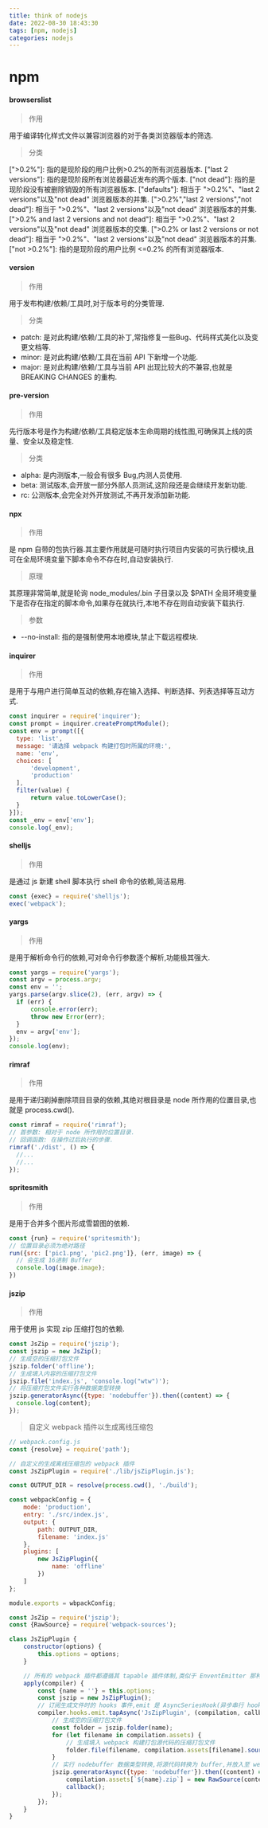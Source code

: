 ```yaml
---
title: think of nodejs
date: 2022-08-30 18:43:30
tags: [npm, nodejs]
categories: nodejs
---
```


# npm

#### browserslist

> 作用

用于编译转化样式文件以兼容浏览器的对于各类浏览器版本的筛选.

> 分类

\[">0.2%"\]: 指的是现阶段的用户比例>0.2%的所有浏览器版本.
\["last 2 versions"\]: 指的是现阶段所有浏览器最近发布的两个版本.
\["not dead"\]: 指的是现阶段没有被删除销毁的所有浏览器版本.
\["defaults"\]: 相当于 ">0.2%"、"last 2 versions"以及"not dead" 浏览器版本的并集.
\[">0.2%","last 2 versions","not dead"]: 相当于 ">0.2%"、"last 2 versions"以及"not dead" 浏览器版本的并集.
\[">0.2% and last 2 versions and not dead"]: 相当于 ">0.2%"、"last 2 versions"以及"not dead" 浏览器版本的交集.
\[">0.2% or last 2 versions or not dead"]: 相当于 ">0.2%"、"last 2 versions"以及"not dead" 浏览器版本的并集.
\["not >0.2%"\]: 指的是现阶段的用户比例 <=0.2% 的所有浏览器版本.

#### version

> 作用

用于发布构建/依赖/工具时,对于版本号的分类管理.

> 分类

- patch: 是对此构建/依赖/工具的补丁,常指修复一些Bug、代码样式美化以及变更文档等.
- minor: 是对此构建/依赖/工具在当前 API 下新增一个功能.
- major: 是对此构建/依赖/工具与当前 API 出现比较大的不兼容,也就是 BREAKING CHANGES 的重构.

#### pre-version

> 作用

先行版本号是作为构建/依赖/工具稳定版本生命周期的线性图,可确保其上线的质量、安全以及稳定性.

> 分类

- alpha: 是内测版本,一般会有很多 Bug,内测人员使用.
- beta: 测试版本,会开放一部分外部人员测试,这阶段还是会继续开发新功能.
- rc: 公测版本,会完全对外开放测试,不再开发添加新功能.

#### npx

> 作用

是 npm 自带的包执行器.其主要作用就是可随时执行项目内安装的可执行模块,且可在全局环境变量下脚本命令不存在时,自动安装执行.

> 原理

其原理非常简单,就是轮询 node_modules/.bin 子目录以及 $PATH 全局环境变量下是否存在指定的脚本命令,如果存在就执行,本地不存在则自动安装下载执行.

> 参数

- --no-install: 指的是强制使用本地模块,禁止下载远程模块.

#### inquirer

> 作用

是用于与用户进行简单互动的依赖,存在输入选择、判断选择、列表选择等互动方式.

  ```javascript
  const inquirer = require('inquirer');
const prompt = inquirer.createPromptModule();
const env = prompt([{
    type: 'list',
    message: '请选择 webpack 构建打包时所属的环境:',
    name: 'env',
    choices: [
        'development',
        'production'
    ],
    filter(value) {
        return value.toLowerCase();
    }
}]);
const _env = env['env'];
console.log(_env);
  ```

#### shelljs

> 作用

是通过 js 新建 shell 脚本执行 shell 命令的依赖,简洁易用.

  ```javascript
  const {exec} = require('shelljs');
exec('webpack');
  ```

#### yargs

> 作用

是用于解析命令行的依赖,可对命令行参数逐个解析,功能极其强大.

  ```javascript
  const yargs = require('yargs');
const argv = process.argv;
const env = '';
yargs.parse(argv.slice(2), (err, argv) => {
    if (err) {
        console.error(err);
        throw new Error(err);
    }
    env = argv['env'];
});
console.log(env);
  ```

#### rimraf

> 作用

是用于递归剃掉删除项目目录的依赖,其绝对根目录是 node 所作用的位置目录,也就是 process.cwd().

  ```javascript
  const rimraf = require('rimraf');
// 首参数: 相对于 node 所作用的位置目录.
// 回调函数: 在操作过后执行的步骤.
rimraf('./dist', () => {
    //...
    //...
});
  ```

#### spritesmith

> 作用

是用于合并多个图片形成雪碧图的依赖.

  ```javascript
  const {run} = require('spritesmith');
// 位置目录必须为绝对路径
run({src: ['pic1.png', 'pic2.png']}, (err, image) => {
    // 会生成 16进制 Buffer
    console.log(image.image);
})
  ```

#### jszip

> 作用

用于使用 js 实现 zip 压缩打包的依赖.

  ```javascript
  const JsZip = require('jszip');
const jszip = new JsZip();
// 生成空的压缩打包文件
jszip.folder('offline');
// 生成填入内容的压缩打包文件
jszip.file('index.js', 'console.log("wtw")');
// 将压缩打包文件实行各种数据类型转换
jszip.generatorAsync({type: 'nodebuffer'}).then((content) => {
    console.log(content);
});
  ```

> 自定义 webpack 插件以生成离线压缩包

```javascript
// webpack.config.js
const {resolve} = require('path');

// 自定义的生成离线压缩包的 webpack 插件
const JsZipPlugin = require('./lib/jsZipPlugin.js');

const OUTPUT_DIR = resolve(process.cwd(), './build');

const webpackConfig = {
    mode: 'production',
    entry: './src/index.js',
    output: {
        path: OUTPUT_DIR,
        filename: 'index.js'
    },
    plugins: [
        new JsZipPlugin({
            name: 'offline'
        })
    ]
};

module.exports = wbpackConfig;
```

```javascript
const JsZip = require('jszip');
const {RawSource} = require('webpack-sources'); 

class JsZipPlugin {
    constructor(options) {
        this.options = options;
    }

    // 所有的 webpack 插件都遵循其 tapable 插件体制,类似于 EnventEmitter 那种观察订阅模式
    apply(compiler) {
        const {name = ''} = this.options;
        const jszip = new JsZipPlugin();
        // 订阅生成文件时的 hooks 事件,emit 是 AsyncSeriesHook(异步串行 hook)
        compiler.hooks.emit.tapAsync('JsZipPlugin', (compilation, callback) => {
            // 生成空的压缩打包文件
            const folder = jszip.folder(name);
            for (let filename in compilation.assets) {
                // 生成填入 webpack 构建打包源代码的压缩打包文件
                folder.file(filename, compilation.assets[filename].source());
            }
            // 实行 nodebuffer 数据类型转换,将源代码转换为 buffer,并放入至 webpack 构建打包生成的资源模块内.
            jszip.generatorAsync({type: 'nodebuffer'}).then((content) => {
                compilation.assets[`${name}.zip`] = new RawSource(content);
                callback();
            });
        });
    }
}
```

